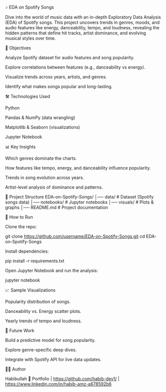 🎶 EDA on Spotify Songs

Dive into the world of music data with an in-depth Exploratory Data Analysis (EDA) of Spotify songs. This project uncovers trends in genres, moods, and audio features like energy, danceability, tempo, and loudness, revealing the hidden patterns that define hit tracks, artist dominance, and evolving musical styles over time.

📌 Objectives

Analyze Spotify dataset for audio features and song popularity.

Explore correlations between features (e.g., danceability vs energy).

Visualize trends across years, artists, and genres.

Identify what makes songs popular and long-lasting.

🛠️ Technologies Used

Python

Pandas & NumPy (data wrangling)

Matplotlib & Seaborn (visualizations)

Jupyter Notebook

📊 Key Insights

Which genres dominate the charts.

How features like tempo, energy, and danceability influence popularity.

Trends in song evolution across years.

Artist-level analysis of dominance and patterns.

📂 Project Structure
EDA-on-Spotify-Songs/
│── data/               # Dataset (Spotify songs data)
│── notebooks/          # Jupyter notebooks
│── visuals/            # Plots & graphs
│── README.md           # Project documentation

🚀 How to Run

Clone the repo:

git clone https://github.com/username/EDA-on-Spotify-Songs.git
cd EDA-on-Spotify-Songs


Install dependencies:

pip install -r requirements.txt


Open Jupyter Notebook and run the analysis:

jupyter notebook

📈 Sample Visualizations

Popularity distribution of songs.

Danceability vs. Energy scatter plots.

Yearly trends of tempo and loudness.

🔮 Future Work

Build a predictive model for song popularity.

Explore genre-specific deep dives.

Integrate with Spotify API for live data updates.

👨‍💻 Author

Habibullah
🔗 Portfolio
 | https://github.com/habib-dev1/
 | https://www.linkedin.com/in/habib-amz-a678592b6
